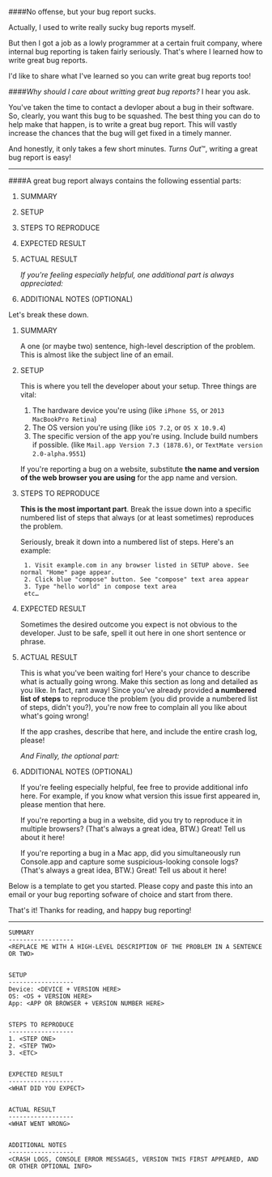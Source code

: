 ####No offense, but your bug report sucks.

Actually, I used to write really sucky bug reports myself. 

But then I got a job as a lowly programmer at a certain fruit company, where internal bug reporting is taken fairly seriously. That's where I learned how to write great bug reports.

I'd like to share what I've learned so you can write great bug reports too!
 
####*Why should I care about writting great bug reports?* I hear you ask.
 
You've taken the time to contact a devloper about a bug in their software. So, clearly, you want this bug to be squashed. The best thing you can do to help make that happen, is to write a great bug report. This will vastly increase the chances that the bug will get fixed in a timely manner.

And honestly, it only takes a few short minutes. *Turns Out*™, writing a great bug report is easy!

---

####A great bug report always contains the following essential parts:

1. SUMMARY
1. SETUP
1. STEPS TO REPRODUCE
1. EXPECTED RESULT
1. ACTUAL RESULT

    *If you're feeling especially helpful, one additional part is always appreciated:*

1. ADDITIONAL NOTES (OPTIONAL)

Let's break these down.

1. SUMMARY
    
    A one (or maybe two) sentence, high-level description of the problem. This is almost like the subject line of an email.
    
1. SETUP

    This is where you tell the developer about your setup. Three things are vital:
    
    1. The hardware device you're using (like `iPhone 5S`, or `2013 MacBookPro Retina`)
    1. The OS version you're using (like `iOS 7.2`, or `OS X 10.9.4`)
    1. The specific version of the app you're using. Include build numbers if possible. (like `Mail.app Version 7.3 (1878.6)`, or `TextMate version 2.0-alpha.9551`)
    
    If you're reporting a bug on a website, substitute **the name and version of the web browser you are using** for the app name and version.
    
1. STEPS TO REPRODUCE
    
    **This is the most important part**. Break the issue down into a specific numbered list of steps that always (or at least sometimes) reproduces the problem. 
    
    Seriously, break it down into a numbered list of steps. Here's an example:
    
        1. Visit example.com in any browser listed in SETUP above. See normal "Home" page appear.
        2. Click blue "compose" button. See "compose" text area appear
        3. Type "hello world" in compose text area
        etc…
    
1. EXPECTED RESULT

    Sometimes the desired outcome you expect is not obvious to the developer. Just to be safe, spell it out here in one short sentence or phrase.

1. ACTUAL RESULT

    This is what you've been waiting for! Here's your chance to describe what is actually going wrong. Make this section as long and detailed as you like. In fact, rant away! Since you've already provided **a numbered list of steps** to reproduce the problem (you did provide a numbered list of steps, didn't you?), you're now free to complain all you like about what's going wrong!
    
    If the app crashes, describe that here, and include the entire crash log, please!
    
    *And Finally, the optional part:*

1. ADDITIONAL NOTES (OPTIONAL)

    If you're feeling especially helpful, fee free to provide additional info here. For example, if you know what version this issue first appeared in, please mention that here.
    
    If you're reporting a bug in a website, did you try to reproduce it in multiple browsers? (That's always a great idea, BTW.) Great! Tell us about it here!
    
    If you're reporting a bug in a Mac app, did you simultaneously run Console.app and capture some suspicious-looking console logs? (That's always a great idea, BTW.) Great! Tell us about it here!
    
    
Below is a template to get you started. Please copy and paste this into an email or your bug reporting sofware of choice and start from there.

That's it! Thanks for reading, and happy bug reporting!

---

    SUMMARY
    ------------------
    <REPLACE ME WITH A HIGH-LEVEL DESCRIPTION OF THE PROBLEM IN A SENTENCE OR TWO>


    SETUP
    ------------------
    Device: <DEVICE + VERSION HERE>
    OS: <OS + VERSION HERE>
    App: <APP OR BROWSER + VERSION NUMBER HERE>


    STEPS TO REPRODUCE
    ------------------
    1. <STEP ONE>
    2. <STEP TWO>
    3. <ETC>


    EXPECTED RESULT
    ------------------
    <WHAT DID YOU EXPECT>


    ACTUAL RESULT
    ------------------
    <WHAT WENT WRONG>


    ADDITIONAL NOTES
    ------------------
    <CRASH LOGS, CONSOLE ERROR MESSAGES, VERSION THIS FIRST APPEARED, AND OR OTHER OPTIONAL INFO>


